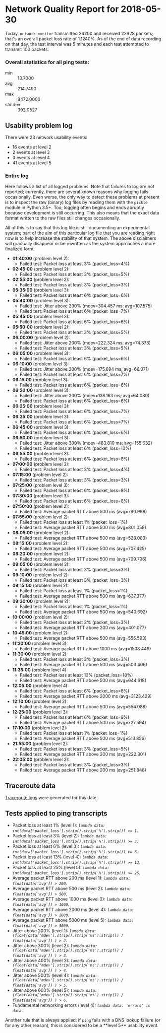 
# Network Quality Report for 2018-05-30

Today, <code>network-monitor</code> transmitted 24200 and received 23928 packets; that's an overall packet loss rate of 1.1240%. As of the end of data recording on that day, the test interval was 5 minutes and each test attempted to transmit 100 packets.

### Overall statistics for all ping tests:

<dl>
<dt>min</dt><dd>13.7000</dd>
<dt>avg</dt><dd>214.7490</dd>
<dt>max</dt><dd>8472.0000</dd>
<dt>std dev</dt><dd>392.0527</dd>
</dl>


## Usability problem log

There were 23 network usability events:

* 16 events at level 2
* 2 events at level 3
* 0 events at level 4
* 41 events at level 5

### Entire log

Here follows a list of all logged problems. Note that failures to log are not reported; currently,
there are several known reasons why logging fails occasionally. Even worse, the only way to detect these problems at
present is to inspect the raw (binary) log files by reading them with the <code>pickle</code> module in Python 3.5+.
Too, logging often begins and ends abruptly because development is still occurring. This also means that the exact
data format written to the raw files still changes occasionally.

All of this is to say that this log file is still documenting an experimental system; part of the aim of this
particular log file that you are reading right now is to help increase the stability of that system. The above
disclaimers will gradually disappear or be rewritten as the system approaches a more finalized form.

<ul>
<li><strong>01:40:00</strong> (problem level 2):
 <ul>
  <li>Failed test: Packet loss at least 3% (packet_loss=4%)</li>
 </ul>
</li>
<li><strong>02:45:00</strong> (problem level 2):
 <ul>
  <li>Failed test: Packet loss at least 3% (packet_loss=5%)</li>
 </ul>
</li>
<li><strong>02:55:00</strong> (problem level 2):
 <ul>
  <li>Failed test: Packet loss at least 3% (packet_loss=3%)</li>
 </ul>
</li>
<li><strong>05:35:00</strong> (problem level 3):
 <ul>
  <li>Failed test: Packet loss at least 6% (packet_loss=6%)</li>
 </ul>
</li>
<li><strong>05:40:00</strong> (problem level 3):
 <ul>
  <li>Failed test: Jitter above 200% (mdev=304.457 ms; avg=107.575)</li>
  <li>Failed test: Packet loss at least 6% (packet_loss=7%)</li>
 </ul>
</li>
<li><strong>05:45:00</strong> (problem level 3):
 <ul>
  <li>Failed test: Packet loss at least 6% (packet_loss=6%)</li>
 </ul>
</li>
<li><strong>05:50:00</strong> (problem level 2):
 <ul>
  <li>Failed test: Packet loss at least 3% (packet_loss=5%)</li>
 </ul>
</li>
<li><strong>06:00:00</strong> (problem level 2):
 <ul>
  <li>Failed test: Jitter above 200% (mdev=222.324 ms; avg=74.373)</li>
  <li>Failed test: Packet loss at least 3% (packet_loss=5%)</li>
 </ul>
</li>
<li><strong>06:05:00</strong> (problem level 3):
 <ul>
  <li>Failed test: Packet loss at least 6% (packet_loss=6%)</li>
 </ul>
</li>
<li><strong>06:10:00</strong> (problem level 3):
 <ul>
  <li>Failed test: Jitter above 200% (mdev=175.694 ms; avg=66.071)</li>
  <li>Failed test: Packet loss at least 6% (packet_loss=7%)</li>
 </ul>
</li>
<li><strong>06:15:00</strong> (problem level 3):
 <ul>
  <li>Failed test: Packet loss at least 6% (packet_loss=6%)</li>
 </ul>
</li>
<li><strong>06:20:00</strong> (problem level 3):
 <ul>
  <li>Failed test: Jitter above 200% (mdev=138.163 ms; avg=64.080)</li>
  <li>Failed test: Packet loss at least 6% (packet_loss=6%)</li>
 </ul>
</li>
<li><strong>06:25:00</strong> (problem level 3):
 <ul>
  <li>Failed test: Packet loss at least 6% (packet_loss=7%)</li>
 </ul>
</li>
<li><strong>06:35:00</strong> (problem level 3):
 <ul>
  <li>Failed test: Packet loss at least 6% (packet_loss=7%)</li>
 </ul>
</li>
<li><strong>06:45:00</strong> (problem level 3):
 <ul>
  <li>Failed test: Packet loss at least 6% (packet_loss=6%)</li>
 </ul>
</li>
<li><strong>06:50:00</strong> (problem level 3):
 <ul>
  <li>Failed test: Jitter above 300% (mdev=483.810 ms; avg=155.632)</li>
  <li>Failed test: Packet loss at least 6% (packet_loss=10%)</li>
 </ul>
</li>
<li><strong>06:55:00</strong> (problem level 3):
 <ul>
  <li>Failed test: Packet loss at least 6% (packet_loss=8%)</li>
 </ul>
</li>
<li><strong>07:00:00</strong> (problem level 2):
 <ul>
  <li>Failed test: Packet loss at least 3% (packet_loss=4%)</li>
 </ul>
</li>
<li><strong>07:15:00</strong> (problem level 2):
 <ul>
  <li>Failed test: Packet loss at least 3% (packet_loss=3%)</li>
 </ul>
</li>
<li><strong>07:25:00</strong> (problem level 3):
 <ul>
  <li>Failed test: Packet loss at least 6% (packet_loss=8%)</li>
 </ul>
</li>
<li><strong>07:30:00</strong> (problem level 3):
 <ul>
  <li>Failed test: Packet loss at least 6% (packet_loss=8%)</li>
 </ul>
</li>
<li><strong>07:50:00</strong> (problem level 2):
 <ul>
  <li>Failed test: Average packet RTT above 500 ms (avg=790.998)</li>
 </ul>
</li>
<li><strong>07:55:00</strong> (problem level 2):
 <ul>
  <li>Failed test: Packet loss at least 1% (packet_loss=1%)</li>
  <li>Failed test: Average packet RTT above 500 ms (avg=801.059)</li>
 </ul>
</li>
<li><strong>08:05:00</strong> (problem level 2):
 <ul>
  <li>Failed test: Average packet RTT above 500 ms (avg=528.083)</li>
 </ul>
</li>
<li><strong>08:15:00</strong> (problem level 2):
 <ul>
  <li>Failed test: Average packet RTT above 500 ms (avg=707.425)</li>
 </ul>
</li>
<li><strong>08:20:00</strong> (problem level 2):
 <ul>
  <li>Failed test: Average packet RTT above 500 ms (avg=709.796)</li>
 </ul>
</li>
<li><strong>09:05:00</strong> (problem level 2):
 <ul>
  <li>Failed test: Packet loss at least 3% (packet_loss=3%)</li>
 </ul>
</li>
<li><strong>09:10:00</strong> (problem level 2):
 <ul>
  <li>Failed test: Packet loss at least 3% (packet_loss=3%)</li>
 </ul>
</li>
<li><strong>09:15:00</strong> (problem level 2):
 <ul>
  <li>Failed test: Packet loss at least 1% (packet_loss=1%)</li>
  <li>Failed test: Average packet RTT above 500 ms (avg=637.377)</li>
 </ul>
</li>
<li><strong>09:30:00</strong> (problem level 2):
 <ul>
  <li>Failed test: Packet loss at least 1% (packet_loss=1%)</li>
  <li>Failed test: Average packet RTT above 500 ms (avg=540.692)</li>
 </ul>
</li>
<li><strong>10:00:00</strong> (problem level 2):
 <ul>
  <li>Failed test: Packet loss at least 3% (packet_loss=3%)</li>
  <li>Failed test: Average packet RTT above 200 ms (avg=401.077)</li>
 </ul>
</li>
<li><strong>10:45:00</strong> (problem level 2):
 <ul>
  <li>Failed test: Average packet RTT above 500 ms (avg=555.593)</li>
 </ul>
</li>
<li><strong>11:20:00</strong> (problem level 3):
 <ul>
  <li>Failed test: Average packet RTT above 1000 ms (avg=1508.449)</li>
 </ul>
</li>
<li><strong>11:30:00</strong> (problem level 2):
 <ul>
  <li>Failed test: Packet loss at least 3% (packet_loss=3%)</li>
  <li>Failed test: Average packet RTT above 500 ms (avg=503.406)</li>
 </ul>
</li>
<li><strong>11:35:00</strong> (problem level 4):
 <ul>
  <li>Failed test: Packet loss at least 13% (packet_loss=18%)</li>
  <li>Failed test: Average packet RTT above 500 ms (avg=644.618)</li>
 </ul>
</li>
<li><strong>12:05:00</strong> (problem level 4):
 <ul>
  <li>Failed test: Packet loss at least 6% (packet_loss=8%)</li>
  <li>Failed test: Average packet RTT above 2000 ms (avg=3123.429)</li>
 </ul>
</li>
<li><strong>12:10:00</strong> (problem level 2):
 <ul>
  <li>Failed test: Average packet RTT above 500 ms (avg=554.088)</li>
 </ul>
</li>
<li><strong>12:25:00</strong> (problem level 3):
 <ul>
  <li>Failed test: Packet loss at least 6% (packet_loss=9%)</li>
  <li>Failed test: Average packet RTT above 500 ms (avg=727.594)</li>
 </ul>
</li>
<li><strong>17:10:00</strong> (problem level 2):
 <ul>
  <li>Failed test: Packet loss at least 1% (packet_loss=1%)</li>
  <li>Failed test: Average packet RTT above 500 ms (avg=513.856)</li>
 </ul>
</li>
<li><strong>21:55:00</strong> (problem level 2):
 <ul>
  <li>Failed test: Packet loss at least 3% (packet_loss=5%)</li>
  <li>Failed test: Average packet RTT above 200 ms (avg=222.301)</li>
 </ul>
</li>
<li><strong>22:05:00</strong> (problem level 2):
 <ul>
  <li>Failed test: Packet loss at least 3% (packet_loss=3%)</li>
  <li>Failed test: Average packet RTT above 200 ms (avg=251.848)</li>
 </ul>
</li>
</ul>

## Traceroute data

<a href="reports/2018/05/2018-05-30-traceroute.md">Traceroute logs</a> were generated for this date.



## Tests applied to ping transcripts

<ul>
 <li>Packet loss at least 1% (level 1): <i><code>lambda data: int(data['packet_loss'].strip().strip('%').strip()) >= 1</code></i>.</li>
 <li>Packet loss at least 3% (level 2): <i><code>lambda data: int(data['packet_loss'].strip().strip('%').strip()) >= 3</code></i>.</li>
 <li>Packet loss at least 6% (level 3): <i><code>lambda data: int(data['packet_loss'].strip().strip('%').strip()) >= 6</code></i>.</li>
 <li>Packet loss at least 13% (level 4): <i><code>lambda data: int(data['packet_loss'].strip().strip('%').strip()) >= 13</code></i>.</li>
 <li>Packet loss at least 25% (level 5): <i><code>lambda data: int(data['packet_loss'].strip().strip('%').strip()) >= 25</code></i>.</li>
 <li>Average packet RTT above 200 ms (level 1): <i><code>lambda data: float(data['avg']) > 200</code></i>.</li>
 <li>Average packet RTT above 500 ms (level 2): <i><code>lambda data: float(data['avg']) > 500</code></i>.</li>
 <li>Average packet RTT above 1000 ms (level 3): <i><code>lambda data: float(data['avg']) > 1000</code></i>.</li>
 <li>Average packet RTT above 2000 ms (level 4): <i><code>lambda data: float(data['avg']) > 2000</code></i>.</li>
 <li>Average packet RTT above 5000 ms (level 5): <i><code>lambda data: float(data['avg']) > 5000</code></i>.</li>
 <li>Jitter above 200% (level 1): <i><code>lambda data: (float(data['mdev'].strip().strip('ms').strip()) / float(data['avg']) ) > 2</code></i>.</li>
 <li>Jitter above 300% (level 2): <i><code>lambda data: (float(data['mdev'].strip().strip('ms').strip()) / float(data['avg']) ) > 3</code></i>.</li>
 <li>Jitter above 400% (level 3): <i><code>lambda data: (float(data['mdev'].strip().strip('ms').strip()) / float(data['avg']) ) > 4</code></i>.</li>
 <li>Jitter above 500% (level 4): <i><code>lambda data: (float(data['mdev'].strip().strip('ms').strip()) / float(data['avg']) ) > 5</code></i>.</li>
 <li>Jitter above 600% (level 5): <i><code>lambda data: (float(data['mdev'].strip().strip('ms').strip()) / float(data['avg']) ) > 6</code></i>.</li>
 <li>Fundamental networking errors (level 4): <i><code>lambda data: 'errors' in data</code></i>.</li>
</ul>
Another rule that is always applied: if <code>ping</code> fails with a DNS lookup failure (or for any other reason), this is considered to be a **level 5** usability event.
